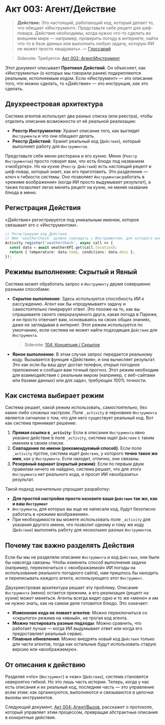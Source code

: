 # Акт 003: Агент/Действие

> **Действие:** Это настоящий, работающий код, который делает то, что обещает «Инструмент». Представьте себе рецепт для шеф-повара. Действия необходимы, когда нужно что-то сделать во внешнем мире — например, проверить погоду в интернете, найти что-то в базе данных или выполнить любую задачу, которую ИИ не может просто «выдумать». — [Глоссарий](./000_glossary.md)

>Sidenote: Требуется: [Акт 002: Агент/Инструмент](./002_agent_tool.md)

Этот документ описывает **Протокол Действий**. Он объясняет, как «Инструменты» (о которых мы говорили ранее) подкрепляются реальным, исполняемым кодом. Если «Инструмент» — это описание того, *что* можно сделать, то «Действие» — это инструкция, *как* это сделать.

## Двухреестровая архитектура

Система агентов использует два разных списка (или реестра), чтобы отделить описание возможности от её реальной реализации:

- **Реестр Инструментов**: Хранит описание того, как выглядят `Инструменты` и что они обещают делать.
- **Реестр Действий**: Хранит реальный код (`Действия`), который выполняет работу для `Инструментов`.

Представьте себе меню ресторана и его кухню. Меню (`Реестр Инструментов`) просто говорит вам, что есть блюдо под названием «чизбургер». Но на кухне (`Реестр Действий`) есть настоящий рецепт и шеф-повар, который знает, как его приготовить. Это разделение — ключ к гибкости системы. Оно позволяет `Инструментам` работать в «режиме воображения» (когда ИИ просто выдумывает результат), а также позволяет легко менять рецепт на кухне, не меняя название блюда в меню.

## Регистрация Действия

«Действие» регистрируется под уникальным именем, которое связывает его с «Инструментом».

```typescript
// Регистрируем код Действия.
// Имя 'weatherCheck' должно совпадать с Инструментом, для которого оно предназначено.
Activity.register('weatherCheck', async call => {
  const data = await weatherAPI.get(call.location);
  return { temperature: data.temp, conditions: data.desc };
});
```

## Режимы выполнения: Скрытый и Явный

Система может обработать запрос к `Инструменту` двумя совершенно разными способами:

- **Скрытое выполнение**: Здесь используется способность ИИ к рассуждению. Агент как бы «продумывает» задачу и самостоятельно генерирует ответ. Это похоже на то, как вы спрашиваете своего сверхразумного друга, какая погода в Париже, и он просто отвечает вам, основываясь на своих общих знаниях, даже не заглядывая в интернет. Этот режим используется по умолчанию, если система не может найти подходящее `Действие` для `Инструмента`.
  >Sidenote: [104: Концепция / Скрытое](./104_concept_latent.md)
- **Явное выполнение**: В этом случае запрос передается реальному коду. Вызывается функция «Действия», и она вычисляет результат. Это как если бы ваш друг достал телефон, открыл погодное приложение и сообщил вам точный прогноз. Этот режим необходим для взаимодействия с реальным миром (например, с веб-сайтами или базами данных) или для задач, требующих 100% точности.

## Как система выбирает режим

Система решает, какой режим использовать, самостоятельно, без каких-либо сложных настроек. Поле `_activity` в черновике `Инструмента` является сигналом о том, что для него существует реальный код. Вот как система принимает решение:

1.  **Прямая ссылка в `_activity`**: Если в описании `Инструмента` явно указано действие в поле `_activity`, система ищет `Действие` с таким именем в своем списке.
2.  **Совпадение по имени (рекомендуемый способ)**: Если поле `_activity` пустое, система ищет `Действие`, у которого **точно такое же имя**, как у `Инструмента`. Если находит, отлично, они связаны.
3.  **Резервный вариант (скрытый режим)**: Если по первым двум правилам ничего не найдено, система решает, что для этого `Инструмента` нет реального кода, и просит ИИ «вообразить» результат.

Такой подход значительно упрощает разработку:

- **Для простой настройки просто назовите ваше `Действие` так же, как и ваш `Инструмент`**
- `Инструменты`, для которых вы еще не написали код, будут безопасно работать в «режиме воображения».
- При необходимости вы можете использовать поле `_activity` для указания другого имени, что позволит одному и тому же коду (`Действие`) выполнять работу для нескольких разных `Инструментов`.

## Почему так важно разделять Действия

Если бы мы не разделяли описание `Инструмента` и код `Действия`, они были бы навсегда связаны. Чтобы изменить способ выполнения задачи (например, переключиться с «воображаемой» ИИ погоды на использование реального погодного сайта), нам пришлось бы находить и переписывать каждого агента, использующего этот `Инструмент`.

Двухреестровая архитектура решает эту проблему. Описание `Инструмента` (меню) остается прежним, а его реализация (рецепт на кухне) может меняться. Агенты всегда видят одно и то же «меню» и им не нужно знать, как на самом деле готовится блюдо. Это означает:

- **Изменение кода не ломает агентов**: Можно переключиться со «скрытого» режима на «явный», не трогая код агента.
- **Можно тестировать разные подходы**: Можно сравнить, что работает лучше — когда ИИ выдумывает ответ или когда его предоставляет реальный сервис.
- **Плавные обновления**: Можно внедрять новый код `Действия` только для части агентов, тогда как остальные будут использовать старую версию или «воображаемую».

## От описания к действию

Разделяя «что» (`Инструмент`) и «как» (`Действие`), система становится невероятно гибкой. Но это лишь часть истории. Теперь, когда у нас есть описания и их реальный код, последняя часть — это управление всем этим: как организуются, выполняются и связываются в цепочки вызовы инструментов.

Следующий документ, [Акт 004: Агент/Вызов](./004_agent_call.md), расскажет о протоколе, который управляет этим процессом, превращая абстрактные описания в конкретные действия.